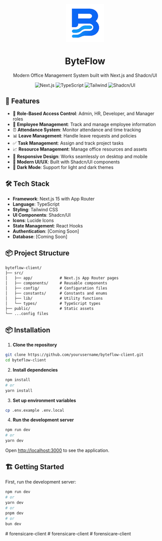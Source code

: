 <div align="center">
  <img src="/public/logo.png" alt="ByteFlow Logo" width="120" height="120">
  <h1>ByteFlow</h1>
  <p>Modern Office Management System built with Next.js and Shadcn/UI</p>

  <div>
    <img src="https://img.shields.io/badge/Next.js-15.0-black?style=for-the-badge&logo=next.js" alt="Next.js">
    <img src="https://img.shields.io/badge/TypeScript-5.0-blue?style=for-the-badge&logo=typescript" alt="TypeScript">
    <img src="https://img.shields.io/badge/Tailwind-3.0-38bdf8?style=for-the-badge&logo=tailwindcss" alt="Tailwind">
    <img src="https://img.shields.io/badge/Shadcn/UI-Latest-black?style=for-the-badge" alt="Shadcn/UI">
  </div>
</div>

## 🚀 Features

- 🔐 **Role-Based Access Control**: Admin, HR, Developer, and Manager roles
- 👥 **Employee Management**: Track and manage employee information
- ⏰ **Attendance System**: Monitor attendance and time tracking
- 📊 **Leave Management**: Handle leave requests and policies
- ✅ **Task Management**: Assign and track project tasks
- 📈 **Resource Management**: Manage office resources and assets
- 📱 **Responsive Design**: Works seamlessly on desktop and mobile
- 🎨 **Modern UI/UX**: Built with Shadcn/UI components
- 🌙 **Dark Mode**: Support for light and dark themes

## 🛠 Tech Stack

- **Framework**: Next.js 15 with App Router
- **Language**: TypeScript
- **Styling**: Tailwind CSS
- **UI Components**: Shadcn/UI
- **Icons**: Lucide Icons
- **State Management**: React Hooks
- **Authentication**: [Coming Soon]
- **Database**: [Coming Soon]

## 📦 Project Structure

```
byteflow-client/
├── src/
│   ├── app/            # Next.js App Router pages
│   ├── components/     # Reusable components
│   ├── config/         # Configuration files
│   ├── constants/      # Constants and enums
│   ├── lib/            # Utility functions
│   └── types/          # TypeScript types
├── public/             # Static assets
└── ...config files
```

## 📦 Installation

1. **Clone the repository**
```bash
git clone https://github.com/yourusername/byteflow-client.git
cd byteflow-client
```

2. **Install dependencies**
```bash
npm install
# or
yarn install
```

3. **Set up environment variables**
```bash
cp .env.example .env.local
```

4. **Run the development server**
```bash
npm run dev
# or
yarn dev
```

Open [http://localhost:3000](http://localhost:3000) to see the application.

## 🏗 Getting Started

First, run the development server:

```bash
npm run dev
# or
yarn dev
# or
pnpm dev
# or
bun dev
```
#   f o r e n s i c a r e - c l i e n t 
 
 #   f o r e n s i c a r e - c l i e n t 
 
 #   f o r e n s i c a r e - c l i e n t 
 
 